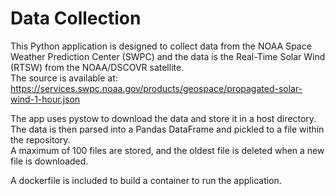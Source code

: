# Data Collection

This Python application is designed to collect data from the NOAA Space Weather Prediction Center (SWPC) and the data is the Real-Time Solar Wind (RTSW) from the NOAA/DSCOVR satellite.  
The source is available at: https://services.swpc.noaa.gov/products/geospace/propagated-solar-wind-1-hour.json  

The app uses pystow to download the data and store it in a host directory.
The data is then parsed into a Pandas DataFrame and pickled to a file within the repository.  
A maximum of 100 files are stored, and the oldest file is deleted when a new file is downloaded.

A dockerfile is included to build a container to run the application.